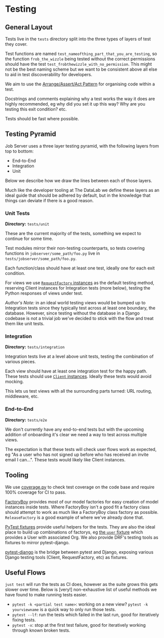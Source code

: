 # Testing

## General Layout
Tests live in the `tests` directory split into the three types of layers of test they cover.

Test functions are named `test_nameofthing_part_that_you_are_testing`, so the function `frob_the_wizzle` being tested without the correct permissions should have the test `test_frobthewizzle_with_no_permission`.
This might not be the best naming scheme but we want to be consistent above all else to aid in test discoverability for developers.

We aim to use the [Arrange/Assert/Act Pattern](https://java-design-patterns.com/patterns/arrange-act-assert/) for organising code within a test.

Docstrings and comments explaining why a test works the way it does are highly recommended, eg why did you set it up this way? Why are you testing this exit condition? etc.

Tests should be fast where possible.


## Testing Pyramid
Job Server uses a three layer testing pyramid, with the following layers from top to bottom:
* End-to-End
* Integration
* Unit

Below we describe how we draw the lines between each of those layers.

Much like the developer tooling at The DataLab we define these layers as an ideal guide that should be adhered by default, but in the knowledge that things can deviate if there is a good reason.


### Unit Tests
**Directory:** `tests/unit`

These are the current majority of the tests, something we expect to continue for some time.

Test modules mirror their non-testing counterparts, so tests covering functions in `jobserver/some_path/foo.py` live in `tests/jobserver/some_path/foo.py`.

Each function/class should have at least one test, ideally one for each exit condition.

For views we use [`RequestFactory` instances](https://docs.djangoproject.com/en/3.2/topics/testing/advanced/#the-request-factory) as the default testing method, reserving Client instances for Integration tests (more below), testing the Python responses of views under test.

*Author's Note:* in an ideal world testing views would be bumped up to Integration tests since they typically test across at least one boundary, the database.
However, since testing without the database in a Django codebase is not a trivial job we've decided to stick with the flow and treat them like unit tests.


### Integration
**Directory:** `tests/integration`

Integration tests live at a level above unit tests, testing the combination of various pieces.

Each view should have at least one integration test for the happy path.
These tests should use [`Client` instances](https://docs.djangoproject.com/en/3.2/topics/testing/tools/#the-test-client).
Ideally these tests would avoid mocking.

This lets us test views with all the surrounding parts turned: URL routing, middleware, etc.


### End-to-End
**Directory:** `tests/e2e`

We don't currently have any end-to-end tests but with the upcoming addition of onboarding it's clear we need a way to test across multiple views.

The expectation is that these tests will check user flows work as expected, eg "As a user who has not signed up before who has received an invite email I can…".  These tests would likely like Client instances.


## Tooling
We use [coverage.py](https://coverage.readthedocs.io/) to check test coverage on the code base and require 100% coverage for CI to pass.

[FactoryBoy](https://factoryboy.readthedocs.io/) provides most of our model factories for easy creation of model instances inside tests.
Where FactoryBoy isn't a good fit a factory class should attempt to work as much like a FactoryBoy class factory as possible.
`ReleaseFactory` is a good example of where we've already done that.

[PyTest fixtures](https://docs.pytest.org/en/6.2.x/fixture.html) provide useful helpers for the tests.
They are also the ideal place to build up combinations of factorys, eg [the `user` fixture](https://github.com/opensafely-core/job-server/blob/62a376aa120542d246efd854bc1d4de1b70a60cf/tests/conftest.py#L63-L77) which provides a User with associated Org.
We also provide DRF's testing tools as fixtures to mirror pytest-django.

[pytest-django](https://pytest-django.readthedocs.io/en/latest/) is the bridge between pytest and Django, exposing various Django testing tools (Client, RequestFactory, etc) as fixtures.


## Useful Flows
`just test` will run the tests as CI does, however as the suite grows this gets slower over time.
Below is [very!] non-exhaustive list of useful methods we have found to make running tests easier.

* `pytest -k <partial test name>`: working on a new view? `pytest -k yourviewname` is a quick way to only run those tests.
* `pytest --lf`: run the tests which failed in the last run, good for iteratively fixing tests.
* `pytest -x`: stop at the first test failure, good for iteratively working through known broken tests.
